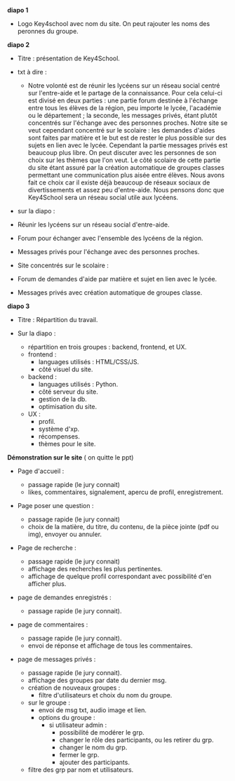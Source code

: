 **diapo 1**

* Logo Key4school avec nom du site. On peut rajouter les noms des peronnes du groupe.

**diapo 2**

* Titre : présentation de Key4School.

* txt à dire :
  * Notre volonté est de réunir les lycéens sur un réseau social centré sur l'entre-aide et le partage de la connaissance. Pour cela celui-ci est divisé en deux parties : une partie forum destinée à l'échange entre tous les élèves de la région, peu importe le lycée, l'académie ou le département ; la seconde, les messages privés, étant plutôt concentrés sur l'échange avec des personnes proches. Notre site se veut cependant concentré sur le scolaire : les demandes d'aides sont faites par matière et le but est de rester le plus possible sur des sujets en lien avec le lycée. Cependant la partie messages privés est beaucoup plus libre. On peut discuter avec les personnes de son choix sur les thèmes que l'on veut. Le côté scolaire de cette partie du site étant assuré par la création automatique de groupes classes permettant une communication plus aisée entre élèves. Nous avons fait ce choix car il existe déjà beaucoup de réseaux sociaux de divertissements et assez peu d'entre-aide. Nous pensons donc que Key4School sera un réseau social utile aux lycéens.

* sur la diapo :
 * Réunir les lycéens sur un réseau social d'entre-aide.
 * Forum pour échanger avec l'ensemble des lycéens de la région.
 * Messages privés pour l'échange avec des personnes proches.
 * Site concentrés sur le scolaire :
  * Forum de demandes d'aide par matière et sujet en lien avec le lycée.
  * Messages privés avec création automatique de groupes classe.


**diapo 3**

* Titre : Répartition du travail.

* Sur la diapo :
  * répartition en trois groupes : backend, frontend, et UX.
  * frontend :
    * languages utilisés : HTML/CSS/JS.
    * côté visuel du site.
  * backend :
    * languages utilisés : Python.
    * côté serveur du site.
    * gestion de la db.
    * optimisation du site.
  * UX :
    * profil.
    * système d'xp.
    * récompenses.
    * thèmes pour le site.

**Démonstration sur le site** ( on quitte le ppt)

* Page d'accueil :
  * passage rapide (le jury connait)
  * likes, commentaires, signalement, apercu de profil, enregistrement.

* Page poser une question :
  * passage rapide (le jury connait)
  * choix de la matière, du titre, du contenu, de la pièce jointe (pdf ou img), envoyer ou annuler.

* Page de recherche :
  * passage rapide (le jury connait)
  * affichage des recherches les plus pertinentes.
  * affichage de quelque profil correspondant avec possibilité d'en afficher plus.

* page de demandes enregistrés :
  * passage rapide (le jury connait).

* page de commentaires :
  * passage rapide (le jury connait).
  * envoi de réponse et affichage de tous les commentaires.

* page de messages privés :
  * passage rapide (le jury connait).
  * affichage des groupes par date du dernier msg.
  * création de nouveaux groupes :
    * filtre d'utilisateurs et choix du nom du groupe.
  * sur le groupe :
    * envoi de msg txt, audio image et lien.
    * options du groupe :
      * si utilisateur admin :
        * possibilité de modérer le grp.
        * changer le rôle des participants, ou les retirer du grp.
        * changer le nom du grp.
        * fermer le grp.
        * ajouter des participants.
  * filtre des grp par nom et utilisateurs.
